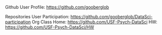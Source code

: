Github User Profile: https://github.com/gooberglob

Repositories
  User
    Participation: https://github.com/gooberglob/DataSci-participation
  Org
    Class Home: https://github.com/USF-Psych-DataSci
    HW: https://github.com/USF-Psych-DataSci/HW
